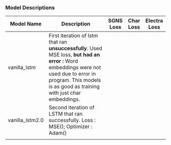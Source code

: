 ### Model Descriptions

| Model Name  | Description  | SGNS Loss  | Char Loss  | Electra Loss  |
|---|---|---|---|---|
| vanilla_lstm  | First iteration of lstm that ran **unsuccessfully**. Used MSE loss, **but had an error :** Word embeddings were not used due to error in program. This models is as good as training with just char embeddings.  |   |   |   |
| vanilla_lstm2.0  | Second iteration of LSTM that ran successfully. Loss : MSE(); Optimizer : Adam()  |   |   |   |
|   |   |   |   |   |